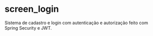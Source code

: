 # screen_login

Sistema de cadastro e login com autenticação e autorização feito com Spring Security e JWT.
